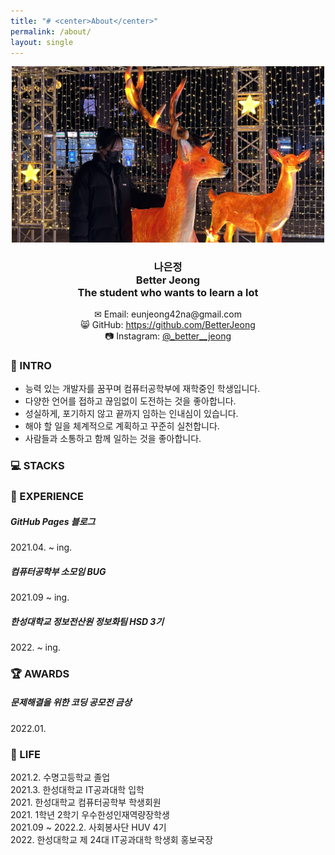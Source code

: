 ```yaml
---
title: "# <center>About</center>"
permalink: /about/
layout: single
---
```

<center><img src="/assets/images/about/220114_about.jpg" width="500" margin="2px"></center>  

### <center>나은정<br>Better Jeong<br>The student who wants to learn a lot</center>  

<center>✉ Email: eunjeong42na@gmail.com</center>  
<center>😸 GitHub: <a href="https://github.com/BetterJeong">https://github.com/BetterJeong</a></center>  
<center>📷 Instagram: <a href="https://instagram.com/_better__jeong">@_better__jeong</a></center>  
<center></center>  

### 🐥 INTRO  
+ 능력 있는 개발자를 꿈꾸며 컴퓨터공학부에 재학중인 학생입니다.  
+ 다양한 언어를 접하고 끊임없이 도전하는 것을 좋아합니다.  
+ 성실하게, 포기하지 않고 끝까지 임하는 인내심이 있습니다.  
+ 해야 할 일을 체계적으로 계획하고 꾸준히 실천합니다.  
+ 사람들과 소통하고 함께 일하는 것을 좋아합니다.  

### 💻 STACKS  

### 🌳 EXPERIENCE  
##### GitHub Pages 블로그  
2021.04. ~ ing.  

##### 컴퓨터공학부 소모임 BUG  
2021.09 ~ ing.  

##### 한성대학교 정보전산원 정보화팀 HSD 3기  
2022\. ~ ing.  

### 🏆 AWARDS  
##### 문제해결을 위한 코딩 공모전 금상  
2022.01.  

### 🚀 LIFE  
2021.2. 수명고등학교 졸업  
2021.3. 한성대학교 IT공과대학 입학  
2021\. 한성대학교 컴퓨터공학부 학생회원  
2021\. 1학년 2학기 우수한성인재역량장학생  
2021.09 ~ 2022.2. 사회봉사단 HUV 4기  
2022\. 한성대학교 제 24대 IT공과대학 학생회 홍보국장  